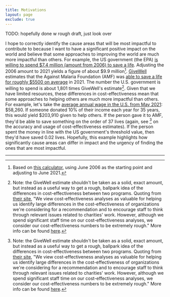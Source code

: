 ```yaml
---
title: Motivations
layout: page
exclude: true
---
```

TODO: hopefully done w rough draft, just look over

I hope to correctly identify the cause areas that will be most impactful to
contribute to because I want to have a significant positive impact on the
world and believe that some approaches to improving the world are much more
impactful than others. For example, the US government (the EPA) [is willing
to spend $7.4 million (amount from 2006) to save a
life](https://www.epa.gov/environmental-economics/mortality-risk-valuation).
Adjusting the 2006 amount to 2021 yields a figure of about
$9.9 million[^1]. [GiveWell](https://www.givewell.org/) estimates that
the Against Malaria Foundation (AMF) was [able to save a life
for roughly $5500 on
average](https://www.givewell.org/charities/top-charities) in 2021. The number the
U.S. government is willing to spend is about 1,801 times GiveWell's estimate[^2].
Given that we have limited resources, these differences in
cost-effectiveness mean that some approaches to helping others are much
more impactful than others. For example, let's take the [average annual
wage in the U.S. from May
2021](https://www.bls.gov/oes/current/oes_nat.htm#00-0000): $58,260. If
someone donated 10% of their income each year for 35 years, this would
yield $203,910 given to help others. If the person gave it to AMF, they'd
be able to save something on the order of 37 lives (again, see [^2] on the
accuracy and usage of cost-effectiveness estimates). If the person spent
the money in line with the US government's threshold value, then they'd
have saved 0.02 lives. Hopefully, this example highlights how significantly
cause areas can differ in impact and the urgency of finding the ones that
are most impactful.

---
[^1]: Based on [this calculator](https://www.bls.gov/data/inflation_calculator.htm), using June 2006 as the starting point and adjusting to June 2021.
[^2]: Note: the GiveWell estimate shouldn't be taken as a solid, exact amount, but instead as a useful way to get a rough, ballpark idea of the differences in cost-effectiveness between two programs. Quoting from [their site](https://www.givewell.org/how-we-work/our-criteria/cost-effectiveness/cost-effectiveness-models), "We view cost-effectiveness analyses as valuable for helping us identify large differences in the cost-effectiveness of organizations we're considering for a recommendation and to encourage staff to think through relevant issues related to charities' work. However, although we spend significant staff time on our cost-effectiveness analyses, we consider our cost-effectiveness numbers to be extremely rough." More info can be found [here](https://www.givewell.org/how-we-work/our-criteria/cost-effectiveness).
